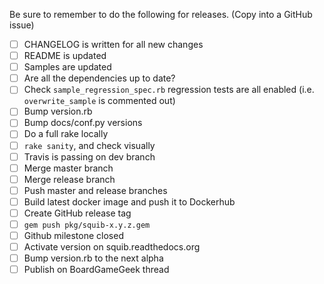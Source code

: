 Be sure to remember to do the following for releases. (Copy into a GitHub issue)

 - [ ] CHANGELOG is written for all new changes
 - [ ] README is updated
 - [ ] Samples are updated
 - [ ] Are all the dependencies up to date?
 - [ ] Check `sample_regression_spec.rb` regression tests are all enabled (i.e. `overwrite_sample` is commented out)
 - [ ] Bump version.rb
 - [ ] Bump docs/conf.py versions
 - [ ] Do a full rake locally
 - [ ] `rake sanity`, and check visually
 - [ ] Travis is passing on dev branch
 - [ ] Merge master branch
 - [ ] Merge release branch
 - [ ] Push master and release branches
 - [ ] Build latest docker image and push it to Dockerhub
 - [ ] Create GitHub release tag
 - [ ] `gem push pkg/squib-x.y.z.gem`
 - [ ] Github milestone closed
 - [ ] Activate version on squib.readthedocs.org
 - [ ] Bump version.rb to the next alpha
 - [ ] Publish on BoardGameGeek thread
